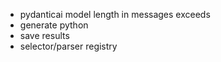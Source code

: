 - pydanticai model length in messages exceeds
- generate python
- save results
- selector/parser registry
